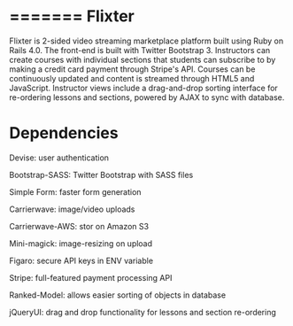 =======
Flixter
=======

Flixter is 2-sided video streaming marketplace platform built using Ruby on Rails 4.0. The front-end is built with Twitter Bootstrap 3. Instructors can create courses with individual sections that students can subscribe to by making a credit card payment through Stripe's API.  Courses can be continuously updated and content is streamed through HTML5 and JavaScript.  Instructor views include a drag-and-drop sorting interface for re-ordering lessons and sections, powered by AJAX to sync with database.

Dependencies
============

Devise: user authentication

Bootstrap-SASS:  Twitter Bootstrap with SASS files

Simple Form: faster form generation

Carrierwave: image/video uploads

Carrierwave-AWS: stor on Amazon S3

Mini-magick: image-resizing on upload

Figaro: secure API keys in ENV variable

Stripe: full-featured payment processing API

Ranked-Model: allows easier sorting of objects in database

jQueryUI: drag and drop functionality for lessons and section re-ordering
